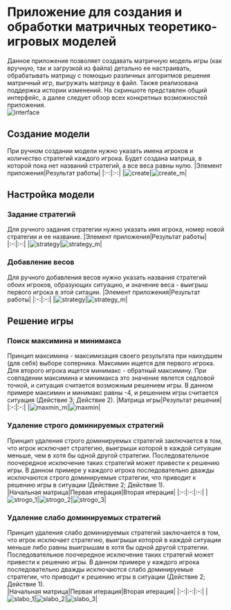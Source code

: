 # Приложение для создания и обработки матричных теоретико-игровых моделей
Данное приложение позволяет создавать матричную модель игры (как вручную, так и загрузкой из файла) детально ее настраивать, обрабатывать матрицу с помощью различных алгоритмов решения матричный игр, выгружать матрицу в файл. Также реализована поддержка истории изменений. На скриншоте представлен общий интерфейс, а далее следует обзор всех конкретных возможностей приложения.\
![interface](http://letopis.mpei.ru/static/img/res/f8/s81/15f3f90c-fa02-11e8-b512-3e4f8d28a920.jpg)
## Создание модели
При ручном создании модели нужно указать имена игроков и количество стратегий каждого игрока. Будет создана матрица, в которой пока нет названий стратегий, а все веса равны нулю.
|Элемент приложения|Результат работы|
|:-:|:-:|
|![create](http://letopis.mpei.ru/static/img/res/f8/s81/15f3f90c-fa02-11e8-b512-3e4f8d28a920.jpg)|![create_m](http://letopis.mpei.ru/static/img/res/f8/s81/15f3f90c-fa02-11e8-b512-3e4f8d28a920.jpg)|
## Настройка модели
### Задание стратегий
Для ручного задания стратегии нужно указать имя игрока, номер новой стратегии и ее название. 
|Элемент приложения|Результат работы|
|:-:|:-:|
|![strategy](http://letopis.mpei.ru/static/img/res/f8/s81/15f3f90c-fa02-11e8-b512-3e4f8d28a920.jpg)|![strategy_m](http://letopis.mpei.ru/static/img/res/f8/s81/15f3f90c-fa02-11e8-b512-3e4f8d28a920.jpg)|
### Добавление весов
Для ручного добавления весов нужно указать названия стратегий обоих игроков, образующих ситуацию, и значение веса - выигрыш первого игрока в этой ситации. 
|Элемент приложения|Результат работы|
|:-:|:-:|
|![strategy](http://letopis.mpei.ru/static/img/res/f8/s81/15f3f90c-fa02-11e8-b512-3e4f8d28a920.jpg)|![strategy_m](http://letopis.mpei.ru/static/img/res/f8/s81/15f3f90c-fa02-11e8-b512-3e4f8d28a920.jpg)|
## Решение игры
### Поиск максимина и минимакса
Принцип максимина - максимизация своего результата при наихудшем (для себя) выборе соперника. Максимин ищется для первого игрока. Для второго игрока ищется минимакс - обратный максимину. При совпадении максимина и минимакса это значение явлется седловой точкой, и ситуация считается возможным решением игры. В данном примере максимин и минимакс равны -4, и решением игры считается ситуация (Действие 3; Действие 2).
|Матрица игры|Результат решения|
|:-:|:-:|
|![maxmin_m](http://letopis.mpei.ru/static/img/res/f8/s81/15f3f90c-fa02-11e8-b512-3e4f8d28a920.jpg)|![maxmin](http://letopis.mpei.ru/static/img/res/f8/s81/15f3f90c-fa02-11e8-b512-3e4f8d28a920.jpg)|
### Удаление строго доминируемых стратегий
Принцип удаления строго доминируемых стратегий заключается в том, что игрок исключает стратегию, выигрыши которой в каждой ситуации меньше, чем в хотя бы одной другой стратегии. Последовательное поочередное исключение таких стратегий может привести к решению игры. В данном примере у каждого игрока последовательно дважды исключаются строго доминируемые стратегии, что приводит к решению игры в ситуации (Действие 2; Действие 1).  
|Начальная матрица|Первая итерация|Вторая итерация|
|:-:|:-:|:-:|
|![strogo_1](https://github.com/vsmpei/mpei-sm-lab1/tree/master/Images/strogo_1.png)|![strogo_2](https://github.com/vsmpei/mpei-sm-lab1/tree/master/Images/strogo_2.png)|![strogo_3](https://github.com/vsmpei/mpei-sm-lab1/tree/master/Images/strogo_3.png)|
### Удаление слабо доминируемых стратегий
Принцип удаления слабо доминируемых стратегий заключается в том, что игрок исключает стратегию, выигрыши которой в каждой ситуации меньше либо равны выигрышам в хотя бы одной другой стратегии. Последовательное поочередное исключение таких стратегий может привести к решению игры. В данном примере у каждого игрока последовательно дважды исключаются слабо доминируемые стратегии, что приводит к решению игры в ситуации (Действие 2; Действие 1).  
|Начальная матрица|Первая итерация|Вторая итерация|
|:-:|:-:|:-:|
|![slabo_1](https://github.com/vsmpei/mpei-sm-lab1/tree/master/Images/slabo_1.png)|![slabo_2](https://github.com/vsmpei/mpei-sm-lab1/tree/master/Images/slabo_2.png)|![slabo_3](https://github.com/vsmpei/mpei-sm-lab1/tree/master/Images/slabo_3.png)|
